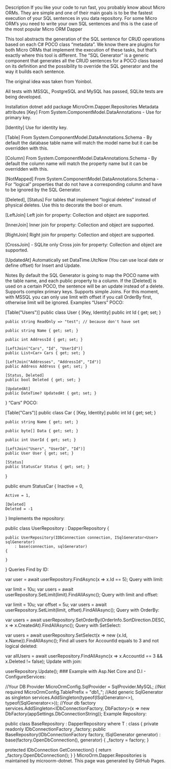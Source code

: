 ﻿Description
If you like your code to run fast, you probably know about Micro ORMs. They are simple and one of their main goals is to be the fastest execution of your SQL sentences in you data repository. For some Micro ORM’s you need to write your own SQL sentences and this is the case of the most popular Micro ORM Dapper

This tool abstracts the generation of the SQL sentence for CRUD operations based on each C# POCO class “metadata”. We know there are plugins for both Micro ORMs that implement the execution of these tasks, but that’s exactly where this tool is different. The “SQL Generator” is a generic component that generates all the CRUD sentences for a POCO class based on its definition and the possibility to override the SQL generator and the way it builds each sentence.

The original idea was taken from Yoinbol.

All tests with MSSQL, PostgreSQL and MySQL has passed, SQLite tests are being developed.

Installation
dotnet add package MicroOrm.Dapper.Repositories
Metadata attributes
[Key]
From System.ComponentModel.DataAnnotations - Use for primary key.

[Identity]
Use for identity key.

[Table]
From System.ComponentModel.DataAnnotations.Schema - By default the database table name will match the model name but it can be overridden with this.

[Column]
From System.ComponentModel.DataAnnotations.Schema - By default the column name will match the property name but it can be overridden with this.

[NotMapped]
From System.ComponentModel.DataAnnotations.Schema - For “logical” properties that do not have a corresponding column and have to be ignored by the SQL Generator.

[Deleted], [Status]
For tables that implement “logical deletes” instead of physical deletes. Use this to decorate the bool or enum.

[LeftJoin]
Left join for property: Collection and object are supported.

[InnerJoin]
Inner join for property: Collection and object are supported.

[RightJoin]
Right join for property: Collection and object are supported.

[CrossJoin] - SQLite only
Cross join for property: Collection and object are supported.

[UpdatedAt]
Automatically set DataTime.UtcNow (You can use local date or define offset) for Insert and Update.

Notes
By default the SQL Generator is going to map the POCO name with the table name, and each public property to a column.
If the [Deleted] is used on a certain POCO, the sentence will be an update instead of a delete.
Supports complex primary keys.
Supports simple Joins.
For this moment, with MSSQL you can only use limit with offset if you call OrderBy first, otherwise limit will be ignored.
Examples
“Users” POCO:

[Table("Users")]
public class User
{
    [Key, Identity]
    public int Id { get; set; }

    public string ReadOnly => "test"; // because don't have set

    public string Name { get; set; }

    public int AddressId { get; set; }

    [LeftJoin("Cars", "Id", "UserId")]
    public List<Car> Cars { get; set; }

    [LeftJoin("Addresses", "AddressId", "Id")]
    public Address Address { get; set; }

    [Status, Deleted]
    public bool Deleted { get; set; }

    [UpdatedAt]
    public DateTime? UpdatedAt { get; set; }
}
“Cars” POCO:

[Table("Cars")]
public class Car
{
    [Key, Identity]
    public int Id { get; set; }

    public string Name { get; set; }

    public byte[] Data { get; set; }

    public int UserId { get; set; }

    [LeftJoin("Users", "UserId", "Id")]
    public User User { get; set; }

    [Status]
    public StatusCar Status { get; set; }
}

public enum StatusCar
{
    Inactive = 0,

    Active = 1,

    [Deleted]
    Deleted = -1
}
Implements the repository:

public class UserRepository : DapperRepository<User>
{

    public UserRepository(IDbConnection connection, ISqlGenerator<User> sqlGenerator)
        : base(connection, sqlGenerator)
    {

    }
}
Queries
Find by ID:

var user = await userRepository.FindAsync(x => x.Id == 5);
Query with limit:

var limit = 10u;
var users = await userRepository.SetLimit(limit).FindAllAsync();
Query with limit and offset:

var limit = 10u;
var offset = 5u;
var users = await userRepository.SetLimit(limit, offset).FindAllAsync();
Query with OrderBy:

var users = await userRepository.SetOrderBy(OrderInfo.SortDirection.DESC, x => x.CreatedAt).FindAllAsync();
Query with SetSelect:

var users = await userRepository.SetSelect(x => new {x.Id, x.Name}).FindAllAsync();
Find all users for AccountId equals to 3 and not logical deleted:

var allUsers = await userRepository.FindAllAsync(x => x.AccountId == 3 && x.Deleted != false);
Update with join:

userRepository.Update(); ### Example with Asp.Net Core and D.I - ConfigureServices:


//Your DB Provider
MicroOrmConfig.SqlProvider = SqlProvider.MySQL;
//Not required
MicroOrmConfig.TablePrefix = "db1_";
//Add generic SqlGenerator as singleton
services.AddSingleton(typeof(ISqlGenerator<>), typeof(SqlGenerator<>));
//Your db factory
services.AddSingleton<IDbConnectionFactory, DbFactory>(x => new DbFactory(appSettings.DbConnectionString));
Example Repository:

public class BaseRepository : DapperRepository where T : class { private readonly IDbConnectionFactory _factory; public BaseRepository(IDbConnectionFactory factory, ISqlGenerator generator) : base(factory.OpenDbConnection(), generator) { _factory = factory; }

  protected IDbConnection GetConnection()
  {
      return _factory.OpenDbConnection();
  }   }
MicroOrm.Dapper.Repositories is maintained by microorm-dotnet.
This page was generated by GitHub Pages.